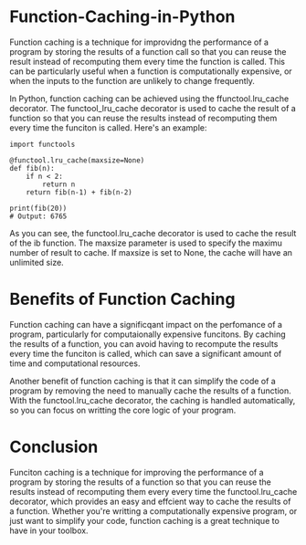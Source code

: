 # Function-Caching-in-Python
Function caching is a technique for improvidng the performance of a program by storing the results of a function call so that you can reuse the result instead of recomputing them every time the function is called. This can be particularly useful when a function is computationally expensive, or when the inputs to the function are unlikely to change frequently.

In Python, function caching can be achieved using the ffunctool.lru_cache decorator. The functool_lru_cache decorator is used to cache the result of a function so that you can reuse the results instead of recomputing them every time the funciton is called. Here's an example:

    import functools

    @functool.lru_cache(maxsize=None)
    def fib(n):
        if n < 2:
            return n 
        return fib(n-1) + fib(n-2)    

    print(fib(20))    
    # Output: 6765

As you can see, the functool.lru_cache decorator is used to cache the result of the ib function. The maxsize parameter is used to specify the maximu number of result to cache. If maxsize is set to None, the cache will have an unlimited size.

# Benefits of Function Caching
Function caching can have a significqant impact on the perfomance of a program, particularly for computaionally expensive funcitons. By caching the results of a function, you can avoid having to recompute the results every time the funciton is called, which can save a significant amount of time and computational resources.

Another benefit of function caching is that it can simplify the code of a program by removing the need to manually cache the results of a function. With the functool.lru_cache decorator, the caching is handled automatically, so you can focus on writting the core logic of your program.

# Conclusion
Funciton caching is a technique for improving the performance of a program by storing the results of a function so that you can reuse the results instead of recomputing them every every time the functool.lru_cache decorator, which provides an easy and effcient way to cache the results of a function. Whether you're writting a computationally expensive program, or just want to simplify your code, function caching is a great technique to have in your toolbox.